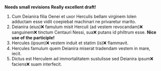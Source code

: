 **Needs small revisions**
**Really excellent draft!**

1. Cum Deianira filia Oenei et uxor Herculis bellam virginem Iolen adductam esse vidit coepiebat machinari ne privaretur marito. 
2. Deianira (eius)❌ famulum misit Herculi (ad vestem revocandam)❌ sanguinem❌ tinctum Centauri Nessi, sua❌ putans id philtrum esse. **Nice use of the participle!**
3. Hercules (ipsum)❌ vestem induit et statim (is)❌ flammavit.
4. Hercules famulum quem Deianira miserat tradendam vestem in mare, iecit.
5. Dictus est Herculem ad immortalitatem sustulisse sed Deianira ipsum❌ faciens❌ suam interfecit. 
